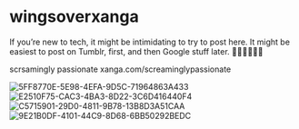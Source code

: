 # wingsoverxanga
If you’re new to tech, it might be intimidating to try to post here. It might be easiest to post on Tumblr, first, and then Google stuff later. 👍🏼👍🏼👍🏼

scrsamingly passionate
xanga.com/screaminglypassionate

![5FF8770E-5E98-4EFA-9D5C-71964863A433](https://github.com/durantaugust/wingsoverxanga/assets/122980746/9b7fef86-df2b-4930-8ad2-dc8dea20dab4)
![E2510F75-CAC3-4BA3-8D22-3C6D416440F4](https://github.com/durantaugust/wingsoverxanga/assets/122980746/420d49d2-9b6f-4613-bb8f-0c6cfb7790f4)
![C5715901-29D0-4811-9B78-13B8D3A51CAA](https://github.com/durantaugust/wingsoverxanga/assets/122980746/456859c6-b2b9-40a5-9934-33f400ca24dc)
![9E21B0DF-4101-44C9-8D68-6BB50292BEDC](https://github.com/durantaugust/wingsoverxanga/assets/122980746/9f287ee6-2504-4a3e-ac5a-ce2077d7d57b)
